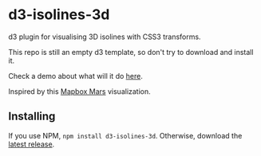 # d3-isolines-3d

d3 plugin for visualising 3D isolines with CSS3 transforms.

This repo is still an empty d3 template, so don't try to download and install it.

Check a demo about what will it do [here](http://digenti.jorditost.com/dem/topo/).

Inspired by this [Mapbox Mars](https://www.mapbox.com/bites/00102/) visualization.

## Installing

If you use NPM, `npm install d3-isolines-3d`. Otherwise, download the [latest release](https://github.com/jorditost/d3-isolines-3d/releases/latest).

<!-- ## API Reference

YOUR API DOCUMENTATION HERE. Use bold for symbols (such as constructor and method names) and italics for instances. See the other D3 modules for examples.

<a href="#foo" name="foo">#</a> <b>foo</b>()

Computes the answer to the ultimate question of life, the universe, and everything. -->
